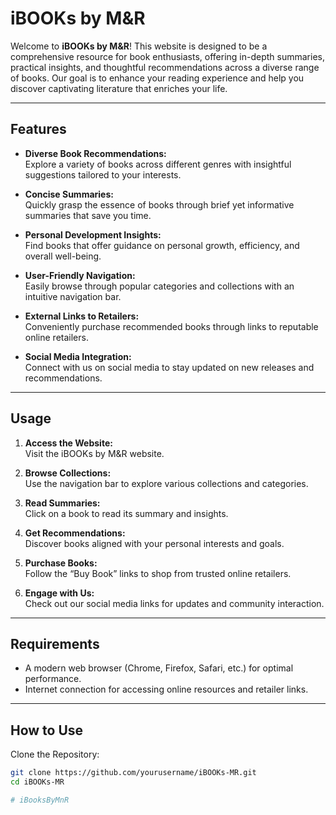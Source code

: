 # iBOOKs by M&R

Welcome to **iBOOKs by M&R**! This website is designed to be a comprehensive resource for book enthusiasts, offering in-depth summaries, practical insights, and thoughtful recommendations across a diverse range of books. Our goal is to enhance your reading experience and help you discover captivating literature that enriches your life.

---

## Features

- **Diverse Book Recommendations:**  
  Explore a variety of books across different genres with insightful suggestions tailored to your interests.
  
- **Concise Summaries:**  
  Quickly grasp the essence of books through brief yet informative summaries that save you time.
  
- **Personal Development Insights:**  
  Find books that offer guidance on personal growth, efficiency, and overall well-being.
  
- **User-Friendly Navigation:**  
  Easily browse through popular categories and collections with an intuitive navigation bar.
  
- **External Links to Retailers:**  
  Conveniently purchase recommended books through links to reputable online retailers.
  
- **Social Media Integration:**  
  Connect with us on social media to stay updated on new releases and recommendations.

---

## Usage

1. **Access the Website:**  
   Visit the iBOOKs by M&R website.
   
2. **Browse Collections:**  
   Use the navigation bar to explore various collections and categories.
   
3. **Read Summaries:**  
   Click on a book to read its summary and insights.
   
4. **Get Recommendations:**  
   Discover books aligned with your personal interests and goals.
   
5. **Purchase Books:**  
   Follow the “Buy Book” links to shop from trusted online retailers.
   
6. **Engage with Us:**  
   Check out our social media links for updates and community interaction.

---

## Requirements

- A modern web browser (Chrome, Firefox, Safari, etc.) for optimal performance.
- Internet connection for accessing online resources and retailer links.

---

## How to Use

Clone the Repository:

```bash
git clone https://github.com/yourusername/iBOOKs-MR.git
cd iBOOKs-MR

# iBooksByMnR
